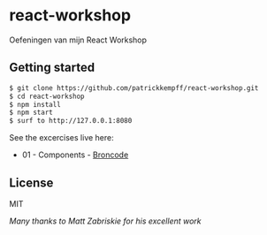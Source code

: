 # react-workshop

Oefeningen van mijn React Workshop

## Getting started

```bash
$ git clone https://github.com/patrickkempff/react-workshop.git
$ cd react-workshop
$ npm install
$ npm start
$ surf to http://127.0.0.1:8080
```

See the excercises live here:

- 01 - Components - [Broncode](https://github.com/patrickkempff/react-workshop/blob/master/oefeningen/01/index.js)

## License

MIT

_Many thanks to Matt Zabriskie for his excellent work_
